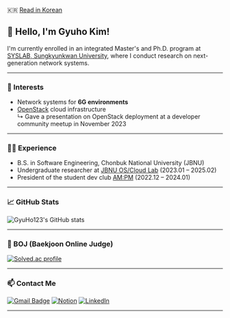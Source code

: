 
🇰🇷 [Read in Korean](./README.ko.md)

## 👋 Hello, I'm Gyuho Kim!

I'm currently enrolled in an integrated Master's and Ph.D. program at [SYSLAB, Sungkyunkwan University](https://sites.google.com/g.skku.edu/syslab), where I conduct research on next-generation network systems.

---

### 🔬 Interests
- Network systems for **6G environments**
- [OpenStack](https://www.openstack.org/) cloud infrastructure  
  ↳ Gave a presentation on OpenStack deployment at a developer community meetup in November 2023

---

### 🧑‍💻 Experience
- B.S. in Software Engineering, Chonbuk National University (JBNU)
- Undergraduate researcher at [JBNU OS/Cloud Lab](https://oslab.jbnu.ac.kr/) (2023.01 – 2025.02)
- President of the student dev club [AM:PM](https://github.com/ampm-jbnu) (2022.12 – 2024.01)

---

### 📈 GitHub Stats
![GyuHo123's GitHub stats](https://github-readme-stats.vercel.app/api?username=gyuho123&show_icons=true&theme=radical)

---

### 🏅 BOJ (Baekjoon Online Judge)
[![Solved.ac profile](http://mazassumnida.wtf/api/v2/generate_badge?boj=kyuhokim12)](https://solved.ac/kyuhokim12)

---

### 📫 Contact Me
[![Gmail Badge](https://img.shields.io/badge/Gmail-d14836?style=flat-square&logo=Gmail&logoColor=white)](mailto:kyuhokim12@gmail.com)  [![Notion](https://img.shields.io/badge/Notion-%23000000.svg?style=for-the-badge&logo=notion&logoColor=white)](https://gyuhokim.notion.so)  [![LinkedIn](https://img.shields.io/badge/LinkedIn-0077B5?style=for-the-badge&logo=linkedin&logoColor=white)](https://www.linkedin.com/in/gyuho-kim-696568268/?locale=en_US)

---
